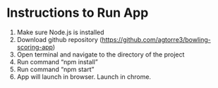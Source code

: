 # Instructions to Run App

1.	Make sure Node.js is installed
2.	Download github repository (https://github.com/agtorre3/bowling-scoring-app)
3.	Open terminal and navigate to the directory of the project
4.	Run command “npm install”
5.	Run command “npm start”
6.	App will launch in browser. Launch in chrome.

